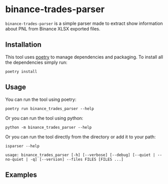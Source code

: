 # binance-trades-parser

`binance-trades-parser` is a simple parser made to extract show information about PNL from Binance XLSX exported files.

## Installation

This tool uses [poetry](https://python-poetry.org/) to manage dependencies and packaging. To install all the
dependencies
simply run:

``` shell
poetry install
```

## Usage

You can run the tool using poetry:

``` shell
poetry run binance_trades_parser --help
```

Or you can run the tool using python:

``` shell
python -m binance_trades_parser --help
```

Or you can run the tool directly from the directory or add it to your path:

``` shell
isparser --help
```

```shell
usage: binance_trades_parser [-h] [--verbose] [--debug] [--quiet | --no-quiet | -q] [--version] --files FILES [FILES ...] 
```

## Examples
